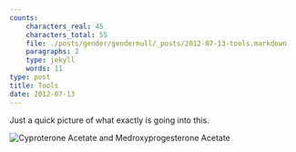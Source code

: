 ```yaml
---
counts:
    characters_real: 45
    characters_total: 55
    file: ./posts/gender/gendernull/_posts/2012-07-13-tools.markdown
    paragraphs: 2
    type: jekyll
    words: 11
type: post
title: Tools
date: 2012-07-13
---
```


Just a quick picture of what exactly is going into this.

![Cyproterone Acetate and Medroxyprogesterone Acetate](/assets/gender/androdepo.jpg)

